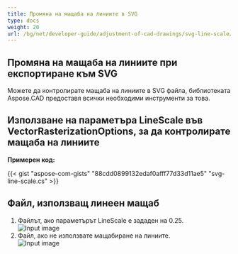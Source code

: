 ```yaml
---
title: Промяна на мащаба на линиите в SVG
type: docs
weight: 20
url: /bg/net/developer-guide/adjustment-of-cad-drawings/svg-line-scale/
---
```



## **Промяна на мащаба на линиите при експортиране към SVG**

Можете да контролирате мащаба на линиите в SVG файла, библиотеката Aspose.CAD предоставя всички необходими инструменти за това.

## **Използване на параметъра LineScale във VectorRasterizationOptions, за да контролирате мащаба на линиите**

**Примерен код:**
  
{{< gist "aspose-com-gists" "88cdd0899132edaf0afff77d33d11ae5" "svg-line-scale.cs" >}}

## Файл, използващ линеен мащаб
1. Файлът, ако параметърът LineScale е зададен на 0.25.<br>
![Input image](/cad/_assets/guide/svg/line_scale_0.25.png)<br>
1. Файл, ако не използвате мащабиране на линиите.<br>
![Input image](/cad/_assets/guide/svg/basic_options.png)<br>
